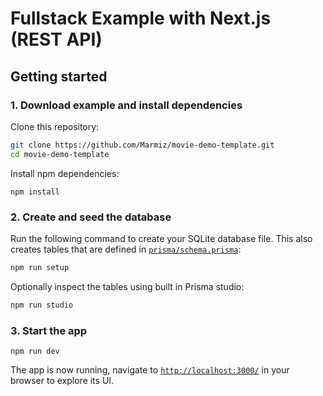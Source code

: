 # Fullstack Example with Next.js (REST API)

## Getting started

### 1. Download example and install dependencies

Clone this repository:

```bash
git clone https://github.com/Marmiz/movie-demo-template.git
cd movie-demo-template
```

Install npm dependencies:

```
npm install
```

### 2. Create and seed the database

Run the following command to create your SQLite database file. This also creates tables that are defined in [`prisma/schema.prisma`](./prisma/schema.prisma):

```bash
npm run setup
```

Optionally inspect the tables using built in Prisma studio:

```bash
npm run studio
```

### 3. Start the app

```
npm run dev
```

The app is now running, navigate to [`http://localhost:3000/`](http://localhost:3000/) in your browser to explore its UI.
